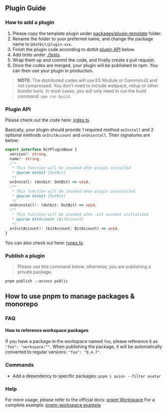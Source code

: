 ## Plugin Guide
### How to add a plugin
1. Please copy the template plugin under [packages/plugin-template](../packages/plugin-template) folder.
2. Rename the folder to your preferred name, and change the package name to `@dotbit/plugin-xxx`.
3. Finish the plugin code according to dotbit [plugin API](#plugin-api) below.
4. Add tests under [./tests](../packages/plugin-template/tests).
5. Wrap them up and commit the code, and finally create a pull request.
6. Once the codes are merged, your plugin will be published to npm. You can then use your plugin in production.

> **NOTE**: The distributed codes will use ES Module or CommonJS and not compressed. You don't need to include webpack, rollup or other bundle tools.
> In most cases, you will only need to run the build command: `npm run build`.

### Plugin API
Please check out the code here: [index.ts](./src/index.ts)

Basically, your plugin should provide 1 required method `onInstall` and 2 optional methods `onInitAccount` and `onUninstall`. Their signatures are below:
```typescript
export interface BitPluginBase {
  version?: string,
  name?: string,
  /**
   * This function will be invoked when plugin installed
   * @param dotbit {DotBit}
   */
  onInstall: (dotbit: DotBit) => void,
  /**
   * This function will be invoked when plugin uninstalled
   * @param dotbit {DotBit}
   */
  onUninstall?: (dotbit: DotBit) => void,
  /**
   * This function will be invoked when .bit account initialized
   * @param bitAccount {BitAccount}
   */
  onInitAccount?: (bitAccount: BitAccount) => void,
}
```
You can also check out here: [types.ts](../../src/types.ts#L5).

### Publish a plugin
> Please use this command below, otherwise, you are publishing a private package.

```shell
pnpm publish --access public
```


## How to use pnpm to manage packages & monorepo

### FAQ
#### How to reference workspace packages
If you have a package in the workspace named `foo`, please reference it as `"foo": "workspace:^"`.
When publishing the package, it will be automatically converted to regular versions: `"foo": "0.4.7"`.


### Commands
- Add a dependency to specific packages: `pnpm i axios --filter avatar`

### Help
For more usage, please refer to the official docs: [pnpm Workspace](https://pnpm.io/workspaces)
For a complete example: [pnpm-workspace example](https://github.com/liuweiGL/pnpm-workspace/blob/main/packages/path/tsconfig.json)